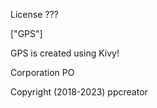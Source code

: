 License ???

["GPS"]

GPS is created using Kivy!





Corporation PO




Copyright (2018-2023) ppcreator

